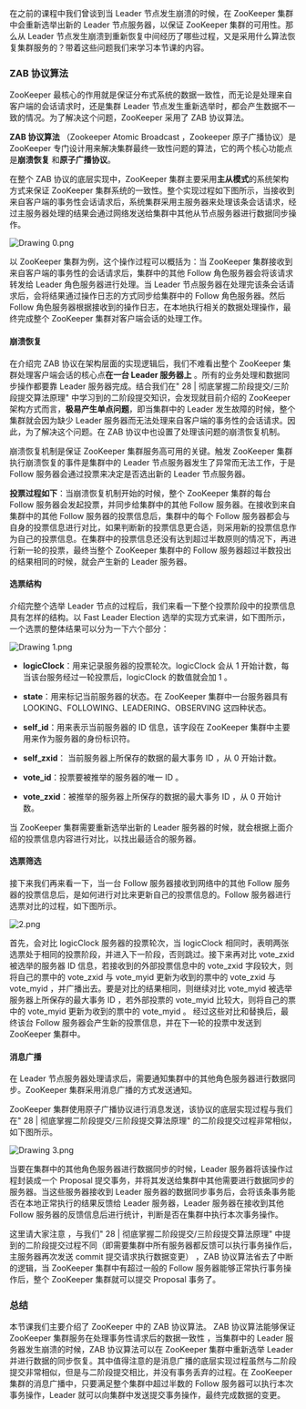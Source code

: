 在之前的课程中我们曾谈到当 Leader 节点发生崩溃的时候，在 ZooKeeper 集群中会重新选举出新的 Leader 节点服务器，以保证 ZooKeeper 集群的可用性。那么从 Leader 节点发生崩溃到重新恢复中间经历了哪些过程，又是采用什么算法恢复集群服务的？带着这些问题我们来学习本节课的内容。

### ZAB 协议算法

ZooKeeper 最核心的作用就是保证分布式系统的数据一致性，而无论是处理来自客户端的会话请求时，还是集群 Leader 节点发生重新选举时，都会产生数据不一致的情况。为了解决这个问题，ZooKeeper 采用了 ZAB 协议算法。

**ZAB 协议算法** （Zookeeper Atomic Broadcast ，Zookeeper 原子广播协议）是 ZooKeeper 专门设计用来解决集群最终一致性问题的算法，它的两个核心功能点是**崩溃恢复** 和**原子广播协议**。

在整个 ZAB 协议的底层实现中，ZooKeeper 集群主要采用**主从模式**的系统架构方式来保证 ZooKeeper 集群系统的一致性。整个实现过程如下图所示，当接收到来自客户端的事务性会话请求后，系统集群采用主服务器来处理该条会话请求，经过主服务器处理的结果会通过网络发送给集群中其他从节点服务器进行数据同步操作。

![Drawing 0.png](https://s0.lgstatic.com/i/image/M00/40/D6/Ciqc1F8zqzWAY5J1AAAlia-QXZo498.png)

以 ZooKeeper 集群为例，这个操作过程可以概括为：当 ZooKeeper 集群接收到来自客户端的事务性的会话请求后，集群中的其他 Follow 角色服务器会将该请求转发给 Leader 角色服务器进行处理。当 Leader 节点服务器在处理完该条会话请求后，会将结果通过操作日志的方式同步给集群中的 Follow 角色服务器。然后 Follow 角色服务器根据接收到的操作日志，在本地执行相关的数据处理操作，最终完成整个 ZooKeeper 集群对客户端会话的处理工作。

#### 崩溃恢复

在介绍完 ZAB 协议在架构层面的实现逻辑后，我们不难看出整个 ZooKeeper 集群处理客户端会话的核心点**在一台 Leader 服务器上** 。所有的业务处理和数据同步操作都要靠 Leader 服务器完成。结合我们在" 28 \| 彻底掌握二阶段提交/三阶段提交算法原理" 中学习到的二阶段提交知识，会发现就目前介绍的 ZooKeeper 架构方式而言，**极易产生单点问题**，即当集群中的 Leader 发生故障的时候，整个集群就会因为缺少 Leader 服务器而无法处理来自客户端的事务性的会话请求。因此，为了解决这个问题。在 ZAB 协议中也设置了处理该问题的崩溃恢复机制。

崩溃恢复机制是保证 ZooKeeper 集群服务高可用的关键。触发 ZooKeeper 集群执行崩溃恢复的事件是集群中的 Leader 节点服务器发生了异常而无法工作，于是 Follow 服务器会通过投票来决定是否选出新的 Leader 节点服务器。

**投票过程如下**：当崩溃恢复机制开始的时候，整个 ZooKeeper 集群的每台 Follow 服务器会发起投票，并同步给集群中的其他 Follow 服务器。在接收到来自集群中的其他 Follow 服务器的投票信息后，集群中的每个 Follow 服务器都会与自身的投票信息进行对比，如果判断新的投票信息更合适，则采用新的投票信息作为自己的投票信息。在集群中的投票信息还没有达到超过半数原则的情况下，再进行新一轮的投票，最终当整个 ZooKeeper 集群中的 Follow 服务器超过半数投出的结果相同的时候，就会产生新的 Leader 服务器。

#### 选票结构

介绍完整个选举 Leader 节点的过程后，我们来看一下整个投票阶段中的投票信息具有怎样的结构。以 Fast Leader Election 选举的实现方式来讲，如下图所示，一个选票的整体结果可以分为一下六个部分：

![Drawing 1.png](https://s0.lgstatic.com/i/image/M00/40/E1/CgqCHl8zq1SABNDvAAB3WcgZ-2s055.png)

* **logicClock**：用来记录服务器的投票轮次。logicClock 会从 1 开始计数，每当该台服务经过一轮投票后，logicClock 的数值就会加 1 。

* **state**：用来标记当前服务器的状态。在 ZooKeeper 集群中一台服务器具有 LOOKING、FOLLOWING、LEADERING、OBSERVING 这四种状态。

* **self_id**：用来表示当前服务器的 ID 信息，该字段在 ZooKeeper 集群中主要用来作为服务器的身份标识符。

* **self_zxid**： 当前服务器上所保存的数据的最大事务 ID ，从 0 开始计数。

* **vote_id**：投票要被推举的服务器的唯一 ID 。

* **vote_zxid**：被推举的服务器上所保存的数据的最大事务 ID ，从 0 开始计数。

当 ZooKeeper 集群需要重新选举出新的 Leader 服务器的时候，就会根据上面介绍的投票信息内容进行对比，以找出最适合的服务器。

#### 选票筛选

接下来我们再来看一下，当一台 Follow 服务器接收到网络中的其他 Follow 服务器的投票信息后，是如何进行对比来更新自己的投票信息的。Follow 服务器进行选票对比的过程，如下图所示。

![2.png](https://s0.lgstatic.com/i/image/M00/40/D6/Ciqc1F8zq2CAABxRAACKTM36L6o309.png)

首先，会对比 logicClock 服务器的投票轮次，当 logicClock 相同时，表明两张选票处于相同的投票阶段，并进入下一阶段，否则跳过。接下来再对比 vote_zxid 被选举的服务器 ID 信息，若接收到的外部投票信息中的 vote_zxid 字段较大，则将自己的票中的 vote_zxid 与 vote_myid 更新为收到的票中的 vote_zxid 与 vote_myid ，并广播出去。要是对比的结果相同，则继续对比 vote_myid 被选举服务器上所保存的最大事务 ID ，若外部投票的 vote_myid 比较大，则将自己的票中的 vote_myid 更新为收到的票中的 vote_myid 。 经过这些对比和替换后，最终该台 Follow 服务器会产生新的投票信息，并在下一轮的投票中发送到 ZooKeeper 集群中。

#### 消息广播

在 Leader 节点服务器处理请求后，需要通知集群中的其他角色服务器进行数据同步。ZooKeeper 集群采用消息广播的方式发送通知。

ZooKeeper 集群使用原子广播协议进行消息发送，该协议的底层实现过程与我们在" 28 \| 彻底掌握二阶段提交/三阶段提交算法原理" 的二阶段提交过程非常相似，如下图所示。

![Drawing 3.png](https://s0.lgstatic.com/i/image/M00/40/D6/Ciqc1F8zq2qAXTCIAAB2wqjPhfI084.png)

当要在集群中的其他角色服务器进行数据同步的时候，Leader 服务器将该操作过程封装成一个 Proposal 提交事务，并将其发送给集群中其他需要进行数据同步的服务器。当这些服务器接收到 Leader 服务器的数据同步事务后，会将该条事务能否在本地正常执行的结果反馈给 Leader 服务器，Leader 服务器在接收到其他 Follow 服务器的反馈信息后进行统计，判断是否在集群中执行本次事务操作。

这里请大家注意 ，与我们" 28 \| 彻底掌握二阶段提交/三阶段提交算法原理" 中提到的二阶段提交过程不同（即需要集群中所有服务器都反馈可以执行事务操作后，主服务器再次发送 commit 提交请求执行数据变更） ，ZAB 协议算法省去了中断的逻辑，当 ZooKeeper 集群中有超过一般的 Follow 服务器能够正常执行事务操作后，整个 ZooKeeper 集群就可以提交 Proposal 事务了。

### 总结

本节课我们主要介绍了 ZooKeeper 中的 ZAB 协议算法。 ZAB 协议算法能够保证 ZooKeeper 集群服务在处理事务性请求后的数据一致性 ，当集群中的 Leader 服务器发生崩溃的时候，ZAB 协议算法可以在 ZooKeeper 集群中重新选举 Leader 并进行数据的同步恢复。其中值得注意的是消息广播的底层实现过程虽然与二阶段提交非常相似，但是与二阶段提交相比，并没有事务丢弃的过程。在 ZooKeeper 集群的消息广播中，只要满足整个集群中超过半数的 Follow 服务器可以执行本次事务操作，Leader 就可以向集群中发送提交事务操作，最终完成数据的变更。
